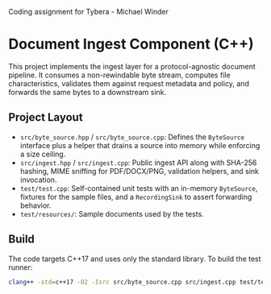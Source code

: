 Coding assignment for Tybera - Michael Winder

# Document Ingest Component (C++)

This project implements the ingest layer for a protocol-agnostic document pipeline. It consumes a non-rewindable byte stream, computes file characteristics, validates them against request metadata and policy, and forwards the same bytes to a downstream sink.

## Project Layout

- `src/byte_source.hpp` / `src/byte_source.cpp`: Defines the `ByteSource` interface plus a helper that drains a source into memory while enforcing a size ceiling.
- `src/ingest.hpp` / `src/ingest.cpp`: Public ingest API along with SHA-256 hashing, MIME sniffing for PDF/DOCX/PNG, validation helpers, and sink invocation.
- `test/test.cpp`: Self-contained unit tests with an in-memory `ByteSource`, fixtures for the sample files, and a `RecordingSink` to assert forwarding behavior.
- `test/resources/`: Sample documents used by the tests.

## Build

The code targets C++17 and uses only the standard library. To build the test runner:

```bash
clang++ -std=c++17 -O2 -Isrc src/byte_source.cpp src/ingest.cpp test/test.cpp -o test/ingest_tests
